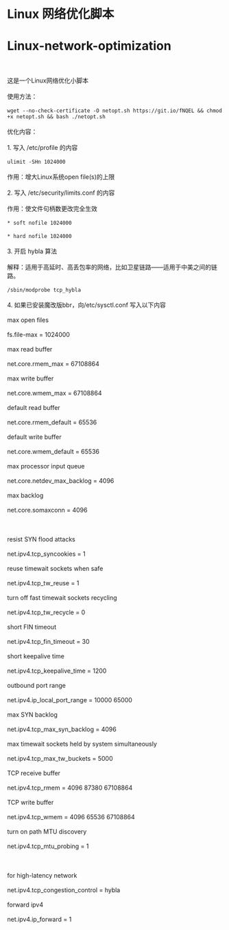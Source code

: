 # Linux 网络优化脚本
# Linux-network-optimization
<br />
<br />
这是一个Linux网络优化小脚本
<br />
<br />
使用方法：
<br />
<br />
<code>wget --no-check-certificate -O netopt.sh https://git.io/fNQEL && chmod +x netopt.sh && bash ./netopt.sh</code>
<br />
<br />
优化内容：
<br />
<br />
1. 写入 /etc/profile 的内容
<br />
<br />
<code>ulimit -SHn 1024000</code>
<br />
<br />
作用：增大Linux系统open file(s)的上限
<br />
<br />
2. 写入 /etc/security/limits.conf 的内容
<br />
<br />
作用：使文件句柄数更改完全生效
<br />
<br />
<code>* soft nofile 1024000</code>
<br />
<br />
<code>* hard nofile 1024000</code>
<br />
<br />
3. 开启 hybla 算法
<br />
<br />
解释：适用于高延时、高丢包率的网络，比如卫星链路——适用于中美之间的链路。
<br />
<br />
<code>/sbin/modprobe tcp_hybla</code>
<br />
<br />
4. 如果已安装魔改版bbr，向/etc/sysctl.conf 写入以下内容
<br />
<br />
max open files
<br />
<br />
fs.file-max = 1024000
<br />
<br />
max read buffer
<br />
<br />
net.core.rmem_max = 67108864
<br />
<br />
max write buffer
<br />
<br />
net.core.wmem_max = 67108864
<br />
<br />
default read buffer
<br />
<br />
net.core.rmem_default = 65536
<br />
<br />
default write buffer
<br />
<br />
net.core.wmem_default = 65536
<br />
<br />
max processor input queue
<br />
<br />
net.core.netdev_max_backlog = 4096
<br />
<br />
max backlog
<br />
<br />
net.core.somaxconn = 4096
<br />
<br />
<br />
<br />
resist SYN flood attacks
<br />
<br />
net.ipv4.tcp_syncookies = 1
<br />
<br />
reuse timewait sockets when safe
<br />
<br />
net.ipv4.tcp_tw_reuse = 1
<br />
<br />
turn off fast timewait sockets recycling
<br />
<br />
net.ipv4.tcp_tw_recycle = 0
<br />
<br />
short FIN timeout
<br />
<br />
net.ipv4.tcp_fin_timeout = 30
<br />
<br />
short keepalive time
<br />
<br />
net.ipv4.tcp_keepalive_time = 1200
<br />
<br />
outbound port range
<br />
<br />
net.ipv4.ip_local_port_range = 10000 65000
<br />
<br />
max SYN backlog
<br />
<br />
net.ipv4.tcp_max_syn_backlog = 4096
<br />
<br />
max timewait sockets held by system simultaneously
<br />
<br />
net.ipv4.tcp_max_tw_buckets = 5000
<br />
<br />
TCP receive buffer
<br />
<br />
net.ipv4.tcp_rmem = 4096 87380 67108864
<br />
<br />
TCP write buffer
<br />
<br />
net.ipv4.tcp_wmem = 4096 65536 67108864
<br />
<br />
turn on path MTU discovery
<br />
<br />
net.ipv4.tcp_mtu_probing = 1
<br />
<br />
<br />
<br />
for high-latency network
<br />
<br />
net.ipv4.tcp_congestion_control = hybla
<br />
<br />
forward ipv4
<br />
<br />
net.ipv4.ip_forward = 1
<br />
<br />
